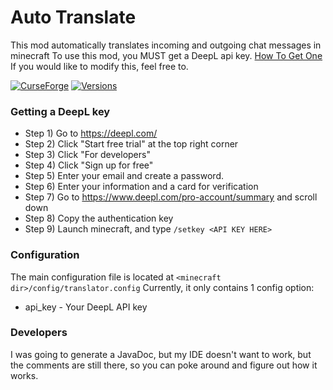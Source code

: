 # Auto Translate

This mod automatically translates incoming and outgoing chat messages in minecraft
To use this mod, you MUST get a DeepL api key. [How To Get One](#getting-a-deepl-key)
If you would like to modify this, feel free to.

[![CurseForge](https://cf.way2muchnoise.eu/579823.svg)](https://www.curseforge.com/minecraft/mc-mods/automatic-chat-translator)
[![Versions](https://cf.way2muchnoise.eu/versions/579823.svg)](https://www.curseforge.com/minecraft/mc-mods/automatic-chat-translator)

### Getting a DeepL key
- Step 1) Go to https://deepl.com/
- Step 2) Click "Start free trial" at the top right corner
- Step 3) Click "For developers"
- Step 4) Click "Sign up for free"
- Step 5) Enter your email and create a password.
- Step 6) Enter your information and a card for verification
- Step 7) Go to https://www.deepl.com/pro-account/summary and scroll down
- Step 8) Copy the authentication key
- Step 9) Launch minecraft, and type `/setkey <API KEY HERE>`

### Configuration
The main configuration file is located at `<minecraft dir>/config/translator.config`
Currently, it only contains 1 config option:
- api_key - Your DeepL API key

### Developers
I was going to generate a JavaDoc, but my IDE doesn't want to work, but the comments are still there, so you can poke around and figure out how it works.